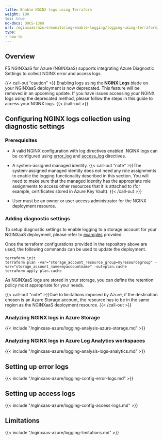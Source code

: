 ```yaml
---
title: Enable NGINX logs using Terraform
weight: 100
toc: true
nd-docs: DOCS-1369
url: /nginxaas/azure/monitoring/enable-logging/logging-using-terraform/
type:
- how-to
---
```


## Overview

F5 NGINXaaS for Azure (NGINXaaS) supports integrating Azure Diagnostic Settings to collect NGINX error and access logs.

{{< call-out "caution"  >}}
Enabling logs using the **NGINX Logs** blade on your NGINXaaS deployment is now deprecated. This feature will be removed in an upcoming update. If you have issues accessing your NGINX logs using the deprecated method, please follow the steps in this guide to access your NGINX logs.
{{< /call-out >}}

## Configuring NGINX logs collection using diagnostic settings

### Prerequisites

- A valid NGINX configuration with log directives enabled. NGINX logs can be configured using [error_log](#setting-up-error-logs) and [access_log](#setting-up-access-logs) directives.

- A system-assigned managed identity.
{{< call-out "note" >}}The system-assigned managed identity does not need any role assignments to enable the logging functionality described in this section. You will need to make sure that the managed identity has the appropriate role assignments to access other resources that it is attached to (for example, certificates stored in Azure Key Vault).
{{< /call-out >}}

- User must be an owner or user access administrator for the NGINX deployment resource.

 ### Adding diagnostic settings

To setup diagnostic settings to enable logging to a storage account for your NGINXaaS deployment, please refer to [examples](https://github.com/nginxinc/nginxaas-for-azure-snippets/tree/main/terraform/deployments/with-diagnostic-setting-logging) provided.

Once the terraform configurations provided in the repository above are used, the following commands can be used to update the deployment.

```shell
terraform init
terraform plan -var="storage_account_resource_group=myresourcegroup" -var="storage_account_name=myaccountname" -out=plan.cache
terraform apply plan.cache
```

As NGINXaaS logs are stored in your storage, you can define the retention policy most appropriate for your needs.

{{< call-out "note" >}}Due to limitations imposed by Azure, if the destination chosen is an Azure Storage account, the resource has to be in the same region as the NGINXaaS deployment resource.
{{< /call-out >}}

### Analyzing NGINX logs in Azure Storage

{{< include "/nginxaas-azure/logging-analysis-azure-storage.md" >}}

### Analyzing NGINX logs in Azure Log Analytics workspaces

{{< include "/nginxaas-azure/logging-analysis-logs-analytics.md" >}}

## Setting up error logs

{{< include "/nginxaas-azure/logging-config-error-logs.md" >}}

## Setting up access logs

{{< include "/nginxaas-azure/logging-config-access-logs.md" >}}

## Limitations

{{< include "/nginxaas-azure/logging-limitations.md" >}}
